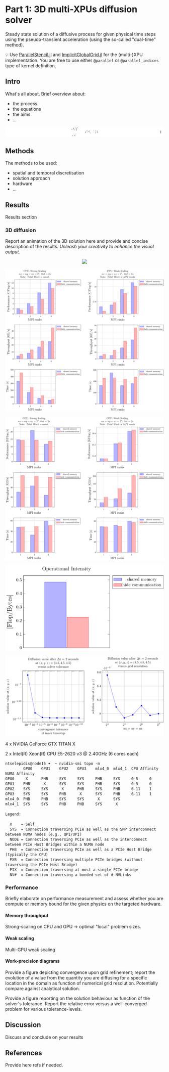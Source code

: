 # Part 1: 3D multi-XPUs diffusion solver
Steady state solution of a diffusive process for given physical time steps using the pseudo-transient acceleration (using the so-called "dual-time" method).

💡 Use [ParallelStencil.jl](https://github.com/omlins/ParallelStencil.jl) and [ImplicitGlobalGrid.jl](https://github.com/eth-cscs/ImplicitGlobalGrid.jl) for the (multi-)XPU implementation. You are free to use either `@parallel` or `@parallel_indices` type of kernel definition.

## Intro
What's all about. Brief overview about:
- the process
- the equations
- the aims
- ...

<p align="center">
  <img src="./figs-part1/math/1_diffusion_3d.png" />
</p>

## Methods
The methods to be used:
- spatial and temporal discretisation
- solution approach
- hardware
- ...

## Results
Results section

### 3D diffusion
Report an animation of the 3D solution here and provide and concise description of the results. _Unleash your creativity to enhance the visual output._

<p align="center">
  <img src="./figs-part1/diffusion3d.gif" />
</p>

<p align="center">
  <img src="./figs-part1/diffusion_scaling_experiments_cpu.png" />
</p>

<p align="center">
  <img src="./figs-part1/diffusion_scaling_experiments_gpu.png" />
</p>

<p align="center">
  <img src="./figs-part1/diffusion_scaling_experiments_operational_intensity.png" />
</p>

<p align="center">
  <img src="./figs-part1/work_precision_diagrams.png" />
</p>

4 x NVIDIA GeForce GTX TITAN X

2 x Intel(R) Xeon(R) CPU E5-2620 v3 @ 2.40GHz (6 cores each)

```
ntselepidis@node15 ➜  ~ nvidia-smi topo -m
        GPU0    GPU1    GPU2    GPU3    mlx4_0  mlx4_1  CPU Affinity    NUMA Affinity
GPU0     X      PHB     SYS     SYS     PHB     SYS     0-5     0
GPU1    PHB      X      SYS     SYS     PHB     SYS     0-5     0
GPU2    SYS     SYS      X      PHB     SYS     PHB     6-11    1
GPU3    SYS     SYS     PHB      X      SYS     PHB     6-11    1
mlx4_0  PHB     PHB     SYS     SYS      X      SYS
mlx4_1  SYS     SYS     PHB     PHB     SYS      X

Legend:

  X    = Self
  SYS  = Connection traversing PCIe as well as the SMP interconnect between NUMA nodes (e.g., QPI/UPI)
  NODE = Connection traversing PCIe as well as the interconnect between PCIe Host Bridges within a NUMA node
  PHB  = Connection traversing PCIe as well as a PCIe Host Bridge (typically the CPU)
  PXB  = Connection traversing multiple PCIe bridges (without traversing the PCIe Host Bridge)
  PIX  = Connection traversing at most a single PCIe bridge
  NV#  = Connection traversing a bonded set of # NVLinks

```

### Performance
Briefly elaborate on performance measurement and assess whether you are compute or memory bound for the given physics on the targeted hardware.

#### Memory throughput
Strong-scaling on CPU and GPU -> optimal "local" problem sizes.

#### Weak scaling
Multi-GPU weak scaling

#### Work-precision diagrams
Provide a figure depicting convergence upon grid refinement; report the evolution of a value from the quantity you are diffusing for a specific location in the domain as function of numerical grid resolution. Potentially compare against analytical solution.

Provide a figure reporting on the solution behaviour as function of the solver's tolerance. Report the relative error versus a well-converged problem for various tolerance-levels. 

## Discussion
Discuss and conclude on your results

## References
Provide here refs if needed.
